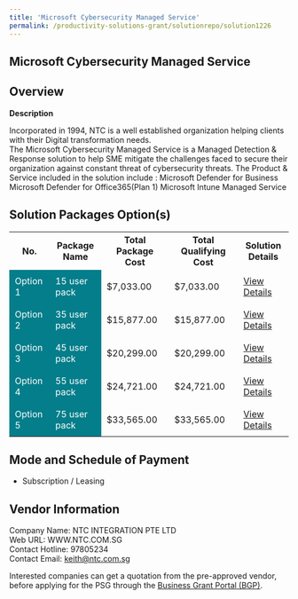 ```yaml
---
title: 'Microsoft Cybersecurity Managed Service'
permalink: /productivity-solutions-grant/solutionrepo/solution1226
---
```


## Microsoft Cybersecurity Managed Service

## Overview

**Description**

Incorporated in 1994, NTC is a well established organization helping clients with their Digital transformation needs.  
The Microsoft Cybersecurity Managed Service is a Managed Detection & Response solution to help SME mitigate the challenges faced to secure their organization against constant threat of cybersecurity threats. The Product & Service included in the solution include :
Microsoft Defender for Business
Microsoft Defender for Office365(Plan 1)
Microsoft Intune
Managed Service

## Solution Packages Option(s)

<table>
<tr>
<th><b>No.</b></th>
<th><b>Package Name</b></th>
<th><b>Total Package Cost</b></th>
<th><b>Total Qualifying Cost</b></th>
<th><b>Solution Details</b></th>
</tr>
<tr>
<td style='padding: 10px; background-color: #037E8A; color: #FFFFFF;'>Option 1</td>
<td style='padding: 10px; background-color: #037E8A; color: #FFFFFF;'>15 user pack</td>
<td style='padding: 10px;'>$7,033.00</td>
<td style='padding: 10px;'>$7,033.00</td>
<td style='padding: 10px;'><a href='/images/psg/NTC_Integration_Microsoft_Cybersecurity_ManagedService_Desensitised_Annex3_Part1.pdf' target='_blank'>View Details</a></td>
</tr>
<tr>
<td style='padding: 10px; background-color: #037E8A; color: #FFFFFF;'>Option 2</td>
<td style='padding: 10px; background-color: #037E8A; color: #FFFFFF;'>35 user pack</td>
<td style='padding: 10px;'>$15,877.00</td>
<td style='padding: 10px;'>$15,877.00</td>
<td style='padding: 10px;'><a href='/images/psg/NTC_Integration_Microsoft_Cybersecurity_ManagedService_Desensitised_Annex3_Part2.pdf' target='_blank'>View Details</a></td>
</tr>
<tr>
<td style='padding: 10px; background-color: #037E8A; color: #FFFFFF;'>Option 3</td>
<td style='padding: 10px; background-color: #037E8A; color: #FFFFFF;'>45 user pack</td>
<td style='padding: 10px;'>$20,299.00</td>
<td style='padding: 10px;'>$20,299.00</td>
<td style='padding: 10px;'><a href='/images/psg/NTC_Integration_Microsoft_Cybersecurity_ManagedService_Desensitised_Annex3_Part3.pdf' target='_blank'>View Details</a></td>
</tr>
<tr>
<td style='padding: 10px; background-color: #037E8A; color: #FFFFFF;'>Option 4</td>
<td style='padding: 10px; background-color: #037E8A; color: #FFFFFF;'>55 user pack</td>
<td style='padding: 10px;'>$24,721.00</td>
<td style='padding: 10px;'>$24,721.00</td>
<td style='padding: 10px;'><a href='/images/psg/NTC_Integration_Microsoft_Cybersecurity_ManagedService_Desensitised_Annex3_Part4.pdf' target='_blank'>View Details</a></td>
</tr>
<tr>
<td style='padding: 10px; background-color: #037E8A; color: #FFFFFF;'>Option 5</td>
<td style='padding: 10px; background-color: #037E8A; color: #FFFFFF;'>75 user pack</td>
<td style='padding: 10px;'>$33,565.00</td>
<td style='padding: 10px;'>$33,565.00</td>
<td style='padding: 10px;'><a href='/images/psg/NTC_Integration_Microsoft_Cybersecurity_ManagedService_Desensitised_Annex3_Part5.pdf' target='_blank'>View Details</a></td>
</tr>
</table>

## Mode and Schedule of Payment

 - Subscription / Leasing

## Vendor Information

 Company Name: NTC INTEGRATION PTE LTD<br>Web URL: WWW.NTC.COM.SG <br>Contact Hotline: 97805234 <br>Contact Email: keith@ntc.com.sg <br>

Interested companies can get a quotation from the pre-approved vendor, before applying for the PSG through the <a href='https://www.businessgrants.gov.sg/' target='_blank' rel='noopener'>Business Grant Portal (BGP)</a>.

<script src="/jquery/resize-tables.js"></script>
